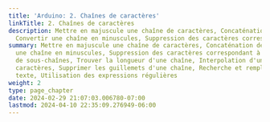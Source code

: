 ```yaml
---
title: 'Arduino: 2. Chaînes de caractères'
linkTitle: 2. Chaînes de caractères
description: Mettre en majuscule une chaîne de caractères, Concaténation de chaînes,
  Convertir une chaîne en minuscules, Suppression des caractères correspondant à un…
summary: Mettre en majuscule une chaîne de caractères, Concaténation de chaînes, Convertir
  une chaîne en minuscules, Suppression des caractères correspondant à un motif, Extraction
  de sous-chaînes, Trouver la longueur d'une chaîne, Interpolation d'une chaîne de
  caractères, Supprimer les guillemets d'une chaîne, Recherche et remplacement de
  texte, Utilisation des expressions régulières
weight: 2
type: page_chapter
date: 2024-02-29 21:07:03.006780-07:00
lastmod: 2024-04-10 22:35:09.276949-06:00
---
```

